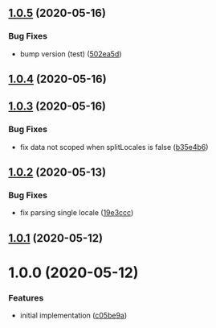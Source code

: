## [1.0.5](https://github.com/JuroOravec/mini-i18n-extract-plugin/compare/v1.0.4...v1.0.5) (2020-05-16)


### Bug Fixes

* bump version (test) ([502ea5d](https://github.com/JuroOravec/mini-i18n-extract-plugin/commit/502ea5d8b147e5ea537d857a989033697895d1d5))

## [1.0.4](https://github.com/JuroOravec/mini-i18n-extract-plugin/compare/v1.0.3...v1.0.4) (2020-05-16)

## [1.0.3](https://github.com/JuroOravec/mini-i18n-extract-plugin/compare/v1.0.2...v1.0.3) (2020-05-16)


### Bug Fixes

* fix data not scoped when splitLocales is false ([b35e4b6](https://github.com/JuroOravec/mini-i18n-extract-plugin/commit/b35e4b65a217aeae18bf8c78861397ff1c7769b4))

## [1.0.2](https://github.com/JuroOravec/mini-i18n-extract-plugin/compare/v1.0.1...v1.0.2) (2020-05-13)


### Bug Fixes

* fix parsing single locale ([19e3ccc](https://github.com/JuroOravec/mini-i18n-extract-plugin/commit/19e3ccc400de4b26b6d194bd1e9fd5d55c605e89))

## [1.0.1](https://github.com/JuroOravec/mini-i18n-extract-plugin/compare/v1.0.0...v1.0.1) (2020-05-12)

# 1.0.0 (2020-05-12)


### Features

* initial implementation ([c05be9a](https://github.com/JuroOravec/mini-i18n-extract-plugin/commit/c05be9a7a9a7ce477baa0a5a5f648bf7ac91234c))
